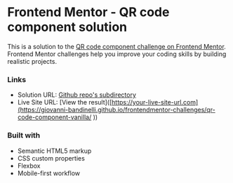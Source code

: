# Frontend Mentor - QR code component solution

This is a solution to the [QR code component challenge on Frontend Mentor](https://www.frontendmentor.io/challenges/qr-code-component-iux_sIO_H). Frontend Mentor challenges help you improve your coding skills by building realistic projects. 

### Links

- Solution URL: [Github repo's subdirectory](https://github.com/giovanni-bandinelli/frontendmentor-challenges/tree/main/qr-component-vanilla)
- Live Site URL: [View the result]([https://your-live-site-url.com](https://giovanni-bandinelli.github.io/frontendmentor-challenges/qr-code-component-vanilla/
))

### Built with

- Semantic HTML5 markup
- CSS custom properties
- Flexbox
- Mobile-first workflow

